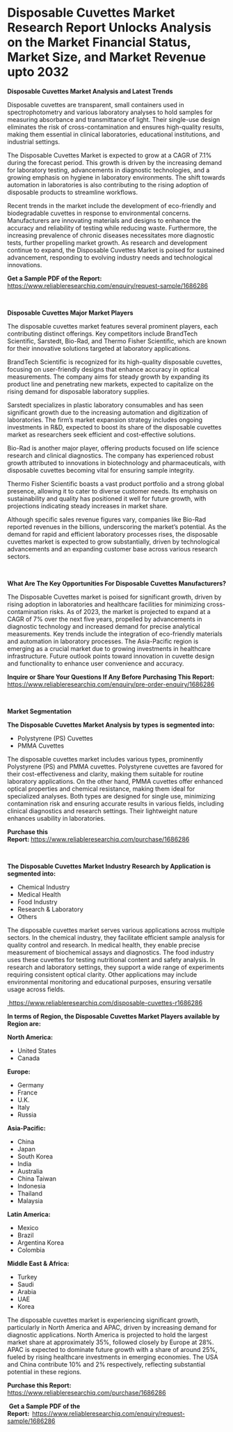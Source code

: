 <p><h1>Disposable Cuvettes Market Research Report Unlocks Analysis on the Market Financial Status, Market Size, and Market Revenue upto 2032</h1></p><p><strong>Disposable Cuvettes Market Analysis and Latest Trends</strong></p>
<p><p>Disposable cuvettes are transparent, small containers used in spectrophotometry and various laboratory analyses to hold samples for measuring absorbance and transmittance of light. Their single-use design eliminates the risk of cross-contamination and ensures high-quality results, making them essential in clinical laboratories, educational institutions, and industrial settings.</p><p>The Disposable Cuvettes Market is expected to grow at a CAGR of 7.1% during the forecast period. This growth is driven by the increasing demand for laboratory testing, advancements in diagnostic technologies, and a growing emphasis on hygiene in laboratory environments. The shift towards automation in laboratories is also contributing to the rising adoption of disposable products to streamline workflows.</p><p>Recent trends in the market include the development of eco-friendly and biodegradable cuvettes in response to environmental concerns. Manufacturers are innovating materials and designs to enhance the accuracy and reliability of testing while reducing waste. Furthermore, the increasing prevalence of chronic diseases necessitates more diagnostic tests, further propelling market growth. As research and development continue to expand, the Disposable Cuvettes Market is poised for sustained advancement, responding to evolving industry needs and technological innovations.</p></p>
<p><strong>Get a Sample PDF of the Report:&nbsp;</strong> <a href="https://www.reliableresearchiq.com/enquiry/request-sample/1686286?utm_campaign=2315&utm_medium=2&utm_source=Github&utm_content=ia&utm_term=13042025&utm_id=disposable-cuvettes">https://www.reliableresearchiq.com/enquiry/request-sample/1686286</a></p>
<p>&nbsp;</p>
<p><strong>Disposable Cuvettes Major Market Players</strong></p>
<p><p>The disposable cuvettes market features several prominent players, each contributing distinct offerings. Key competitors include BrandTech Scientific, Sarstedt, Bio-Rad, and Thermo Fisher Scientific, which are known for their innovative solutions targeted at laboratory applications.</p><p>BrandTech Scientific is recognized for its high-quality disposable cuvettes, focusing on user-friendly designs that enhance accuracy in optical measurements. The company aims for steady growth by expanding its product line and penetrating new markets, expected to capitalize on the rising demand for disposable laboratory supplies.</p><p>Sarstedt specializes in plastic laboratory consumables and has seen significant growth due to the increasing automation and digitization of laboratories. The firm’s market expansion strategy includes ongoing investments in R&D, expected to boost its share of the disposable cuvettes market as researchers seek efficient and cost-effective solutions.</p><p>Bio-Rad is another major player, offering products focused on life science research and clinical diagnostics. The company has experienced robust growth attributed to innovations in biotechnology and pharmaceuticals, with disposable cuvettes becoming vital for ensuring sample integrity.</p><p>Thermo Fisher Scientific boasts a vast product portfolio and a strong global presence, allowing it to cater to diverse customer needs. Its emphasis on sustainability and quality has positioned it well for future growth, with projections indicating steady increases in market share.</p><p>Although specific sales revenue figures vary, companies like Bio-Rad reported revenues in the billions, underscoring the market’s potential. As the demand for rapid and efficient laboratory processes rises, the disposable cuvettes market is expected to grow substantially, driven by technological advancements and an expanding customer base across various research sectors.</p></p>
<p>&nbsp;</p>
<p><strong>What Are The Key Opportunities For Disposable Cuvettes Manufacturers?</strong></p>
<p><p>The Disposable Cuvettes market is poised for significant growth, driven by rising adoption in laboratories and healthcare facilities for minimizing cross-contamination risks. As of 2023, the market is projected to expand at a CAGR of 7% over the next five years, propelled by advancements in diagnostic technology and increased demand for precise analytical measurements. Key trends include the integration of eco-friendly materials and automation in laboratory processes. The Asia-Pacific region is emerging as a crucial market due to growing investments in healthcare infrastructure. Future outlook points toward innovation in cuvette design and functionality to enhance user convenience and accuracy.</p></p>
<p><strong>Inquire or Share Your Questions If Any Before Purchasing This Report:</strong> <a href="https://www.reliableresearchiq.com/enquiry/pre-order-enquiry/1686286?utm_campaign=2315&utm_medium=2&utm_source=Github&utm_content=ia&utm_term=13042025&utm_id=disposable-cuvettes">https://www.reliableresearchiq.com/enquiry/pre-order-enquiry/1686286</a></p>
<p>&nbsp;</p>
<p><strong>Market Segmentation</strong></p>
<p><strong>The Disposable Cuvettes Market Analysis by types is segmented into:</strong></p>
<p><ul><li>Polystyrene (PS) Cuvettes</li><li>PMMA Cuvettes</li></ul></p>
<p><p>The disposable cuvettes market includes various types, prominently Polystyrene (PS) and PMMA cuvettes. Polystyrene cuvettes are favored for their cost-effectiveness and clarity, making them suitable for routine laboratory applications. On the other hand, PMMA cuvettes offer enhanced optical properties and chemical resistance, making them ideal for specialized analyses. Both types are designed for single use, minimizing contamination risk and ensuring accurate results in various fields, including clinical diagnostics and research settings. Their lightweight nature enhances usability in laboratories.</p></p>
<p><strong>Purchase this Report:&nbsp;</strong><a href="https://www.reliableresearchiq.com/purchase/1686286?utm_campaign=2315&utm_medium=2&utm_source=Github&utm_content=ia&utm_term=13042025&utm_id=disposable-cuvettes">https://www.reliableresearchiq.com/purchase/1686286</a></p>
<p>&nbsp;</p>
<p><strong>The Disposable Cuvettes Market Industry Research by Application is segmented into:</strong></p>
<p><ul><li>Chemical Industry</li><li>Medical Health</li><li>Food Industry</li><li>Research & Laboratory</li><li>Others</li></ul></p>
<p><p>The disposable cuvettes market serves various applications across multiple sectors. In the chemical industry, they facilitate efficient sample analysis for quality control and research. In medical health, they enable precise measurement of biochemical assays and diagnostics. The food industry uses these cuvettes for testing nutritional content and safety analysis. In research and laboratory settings, they support a wide range of experiments requiring consistent optical clarity. Other applications may include environmental monitoring and educational purposes, ensuring versatile usage across fields.</p></p>
<p><a href="https://www.reliableresearchiq.com/disposable-cuvettes-r1686286?utm_campaign=2315&utm_medium=2&utm_source=Github&utm_content=ia&utm_term=13042025&utm_id=disposable-cuvettes">&nbsp;https://www.reliableresearchiq.com/disposable-cuvettes-r1686286</a></p>
<p><strong>In terms of Region, the Disposable Cuvettes Market Players available by Region are:</strong></p>
<p>
    <p> <strong> North America: </strong>
        <ul>
            <li>United States</li>
            <li>Canada</li>
        </ul>
        </p> 
    <p> <strong> Europe: </strong>
        <ul>
            <li>Germany</li>
            <li>France</li>
            <li>U.K.</li>
            <li>Italy</li>
            <li>Russia</li>
        </ul>
        </p> 
    <p> <strong> Asia-Pacific: </strong>
        <ul>
            <li>China</li>
            <li>Japan</li>
            <li>South Korea</li>
            <li>India</li>
            <li>Australia</li>
            <li>China Taiwan</li>
            <li>Indonesia</li>
            <li>Thailand</li>
            <li>Malaysia</li>
        </ul>
        </p> 
    <p> <strong> Latin America: </strong>
        <ul>
            <li>Mexico</li>
            <li>Brazil</li>
            <li>Argentina Korea</li>
            <li>Colombia</li>
        </ul>
        </p> 
    <p> <strong> Middle East & Africa: </strong>
        <ul>
            <li>Turkey</li>
            <li>Saudi</li>
            <li>Arabia</li>
            <li>UAE</li>
            <li>Korea</li>
        </ul>
    </p>
    </p>
<p><p>The disposable cuvettes market is experiencing significant growth, particularly in North America and APAC, driven by increasing demand for diagnostic applications. North America is projected to hold the largest market share at approximately 35%, followed closely by Europe at 28%. APAC is expected to dominate future growth with a share of around 25%, fueled by rising healthcare investments in emerging economies. The USA and China contribute 10% and 2% respectively, reflecting substantial potential in these regions.</p></p>
<p><strong>Purchase this Report: </strong><a href="https://www.reliableresearchiq.com/purchase/1686286?utm_campaign=2315&utm_medium=2&utm_source=Github&utm_content=ia&utm_term=13042025&utm_id=disposable-cuvettes">https://www.reliableresearchiq.com/purchase/1686286</a></p>
<p>&nbsp;<strong>Get a Sample PDF of the Report:&nbsp;&nbsp;</strong><a href="https://www.reliableresearchiq.com/enquiry/request-sample/1686286?utm_campaign=2315&utm_medium=2&utm_source=Github&utm_content=ia&utm_term=13042025&utm_id=disposable-cuvettes">https://www.reliableresearchiq.com/enquiry/request-sample/1686286</a></p>
<p><strong></strong></p>
<p><p></p><p></p><p></p></p>